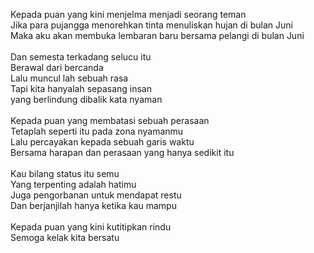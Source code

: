 Kepada puan yang kini menjelma menjadi seorang teman<br>
Jika para pujangga menorehkan tinta menuliskan hujan di bulan Juni <br>
Maka aku akan membuka lembaran baru bersama pelangi di bulan Juni <br>
<br>
Dan semesta terkadang selucu itu <br>
Berawal dari bercanda <br>
Lalu muncul lah sebuah rasa <br>
Tapi kita hanyalah sepasang insan <br>
yang berlindung dibalik kata nyaman <br>
<br>
Kepada puan yang membatasi sebuah perasaan <br>
Tetaplah seperti itu pada zona nyamanmu <br>
Lalu percayakan kepada sebuah garis waktu <br>
Bersama harapan dan perasaan yang hanya sedikit itu <br>
<br>
Kau bilang status itu semu <br>
Yang terpenting adalah hatimu <br>
Juga pengorbanan untuk mendapat restu <br>
Dan berjanjilah hanya ketika kau mampu <br>
<br>
Kepada puan yang kini kutitipkan rindu <br>
Semoga kelak kita bersatu